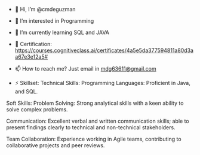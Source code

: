 - 👋 Hi, I’m @cmdeguzman
- 👀 I’m interested in Programming
- 🌱 I’m currently learning SQL and JAVA
- 💞️ Certification: https://courses.cognitiveclass.ai/certificates/4a5e5da377594811a80d3aa67e3e12a5#
- 📫 How to reach me? Just email in mdg63611@gmail.com


- ⚡ Skillset:
Technical Skills:
Programming Languages: Proficient in Java, and SQL.

Soft Skills:
Problem Solving: Strong analytical skills with a keen ability to solve complex problems.

Communication: Excellent verbal and written communication skills; able to present findings clearly to technical and non-technical stakeholders.

Team Collaboration: Experience working in Agile teams, contributing to collaborative projects and peer reviews.


<!---
cmdeguzman/cmdeguzman is a ✨ special ✨ repository because its `README.md` (this file) appears on your GitHub profile.
You can click the Preview link to take a look at your changes.
--->
